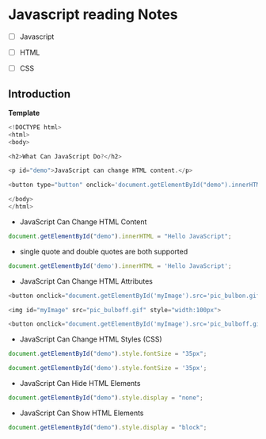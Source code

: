 # Javascript reading Notes
- [ ] Javascript
- [ ] HTML
- [ ] CSS


## Introduction
**Template**

```javascript
<!DOCTYPE html>
<html>
<body>

<h2>What Can JavaScript Do?</h2>

<p id="demo">JavaScript can change HTML content.</p>

<button type="button" onclick='document.getElementById("demo").innerHTML = "Hello JavaScript!"'>Click Me!</button>

</body>
</html>
```

* JavaScript Can Change HTML Content
```javascript
document.getElementById("demo").innerHTML = "Hello JavaScript";
```
* single quote and double quotes are both supported 
```javascript
document.getElementById('demo').innerHTML = 'Hello JavaScript';
```
* JavaScript Can Change HTML Attributes
```javascript
<button onclick="document.getElementById('myImage').src='pic_bulbon.gif'">Turn on the light</button>

<img id="myImage" src="pic_bulboff.gif" style="width:100px">

<button onclick="document.getElementById('myImage').src='pic_bulboff.gif'">Turn off the light</button>
```
* JavaScript Can Change HTML Styles (CSS)
```javascript
document.getElementById("demo").style.fontSize = "35px";

document.getElementById('demo').style.fontSize = '35px';
```
* JavaScript Can Hide HTML Elements
```javascript
document.getElementById("demo").style.display = "none";
```

* JavaScript Can Show HTML Elements
```javascript
document.getElementById("demo").style.display = "block";
```
